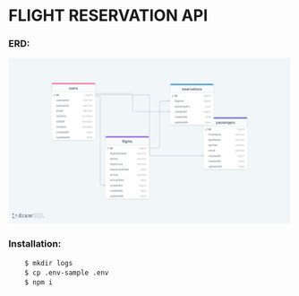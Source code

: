 # FLIGHT RESERVATION API

### ERD:

![ERD](./erdFlightAPI.png)

### Installation:
```sh
    $ mkdir logs
    $ cp .env-sample .env
    $ npm i
```
